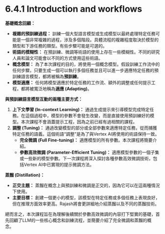 # 6.4.1 Introduction and workflows

**基礎概念回顧：**

- **複雜的預訓練過程：** 訓練一個大型語言模型或生成模型以最終處理特定任務可能是一個非常複雜的過程，涉及多個階段。具體流程的複雜程度取決於模型的類型和下游任務的類型。有些步驟可能是可選的。
- **術語的模糊性：** 在預訓練、微調等術語的使用上存在一些模糊性。不同的研究人員和論文可能會以不同的方式使用這些術語。
- **概念模型：** 為了本次課程的目的，將使用一個概念模型。假設訓練工作流中的任何步驟，只要生成一個可以執行多個任務並且可以進一步適應特定任務的預訓練語言模型，都將被稱為**預訓練**。
- **模型適應：** 任何將模型適應於特定任務的工作流、額外的調整或任何提示工程，都將被寬泛地稱為**適應 (Adapting)**。

**與預訓練語言模型互動的兩種主要方式：**

1. **上下文學習 (In-context Learning)：** 通過生成提示來引導模型完成特定任務。在這個過程中，模型的參數不會發生改變，而是直接使用預訓練好的模型。本次課程不會涵蓋提示工程，因為之前已經有過相關的課程。
2. **調整 (Tuning)：** 通過改變模型的部分或全部參數來適應特定任務，從而捕獲特定任務的語義。這個術語“調整”是為了與Vertex AI將使用的術語保持一致。
    - **完全微調 (Full Fine-tuning)：** 適應模型的所有參數。本次課程將簡要介紹。
    - **參數高效微調 (Parameter-Efficient Tuning)：** 適應模型參數的一個子集或一些新的模型參數。下一次課程將深入探討各種參數高效微調技術，包括Vertex AI中已實現的提示微調方法。

**蒸餾 (Distillation)：**

- **正交主題：** 蒸餾在概念上與預訓練和微調是正交的，因為它可以在這兩種情況下使用。
- **主要目標：** 創建一個更小的模型，該模型在特定任務或多個任務上表現良好，但在推理方面效率更高。Rajash將會更詳細地介紹蒸餾以及不同的蒸餾技術。

總而言之，本次課程旨在為理解後續關於參數高效微調的內容打下堅實的基礎，首先回顧了LLM的一些核心概念和訓練流程，並簡要介紹了完全微調和蒸餾的概念。